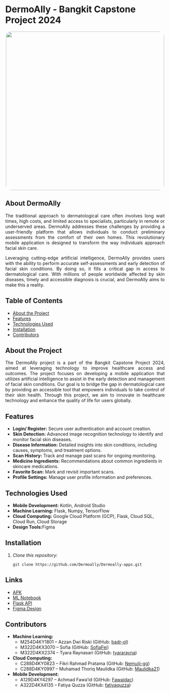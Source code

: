 <h1 align="left">DermoAlly - Bangkit Capstone Project 2024</h1>

<div align="center">
  <img height="500" src="http://dermoally.wuaze.com/logo.jpg" style="border-radius: 15px;" />
</div>

<h2 align="left">About DermoAlly</h2>
<p align="justify">
    The traditional approach to dermatological care often involves long wait times, high costs, and limited access to specialists, particularly in remote or underserved areas. DermoAlly addresses these challenges by providing a user-friendly platform that allows individuals to conduct preliminary assessments from the comfort of their own homes. This revolutionary mobile application is designed to transform the way individuals approach facial skin care.
</p>

<p align="justify">
    Leveraging cutting-edge artificial intelligence, DermoAlly provides users with the ability to perform accurate self-assessments and early detection of facial skin conditions. By doing so, it fills a critical gap in access to dermatological care. With millions of people worldwide affected by skin diseases, timely and accessible diagnosis is crucial, and DermoAlly aims to make this a reality.
</p>

<h2 align="left">Table of Contents</h2>
<ul>
  <li><a href="#about-dermoally">About the Project</a></li>
  <li><a href="#features">Features</a></li>
  <li><a href="#technologies-used">Technologies Used</a></li>
  <li><a href="#installation">Installation</a></li>
  <li><a href="#contributors">Contributors</a></li>
</ul>

<h2 id="about-the-project" align="left">About the Project</h2>
<p align="justify">
    The DermoAlly project is a part of the Bangkit Capstone Project 2024, aimed at leveraging technology to improve healthcare access and outcomes. The project focuses on developing a mobile application that utilizes artificial intelligence to assist in the early detection and management of facial skin conditions. Our goal is to bridge the gap in dermatological care by providing an accessible tool that empowers individuals to take control of their skin health. Through this project, we aim to innovate in healthcare technology and enhance the quality of life for users globally.
</p>

<h2 id="features" align="left">Features</h2>
<ul>
  <li><b>Login/ Register:</b> Secure user authentication and account creation.</li>
  <li><b>Skin Detection:</b> Advanced image recognition technology to identify and monitor facial skin diseases.</li>
  <li><b>Disease Information:</b> Detailed insights into skin conditions, including causes, symptoms, and treatment options.</li>
  <li><b>Scan History:</b> Track and manage past scans for ongoing monitoring.</li>
  <li><b>Medicine Ingredients:</b> Recommendations about common ingredients in skincare medications.</li>
  <li><b>Favorite Scan:</b> Mark and revisit important scans.</li>
  <li><b>Profile Settings:</b> Manage user profile information and preferences.</li>
</ul>

<h2 id="technologies-used" align="left">Technologies Used</h2>
<ul>
  <li><b>Mobile Development:</b> Kotlin, Android Studio</li>
  <li><b>Machine Learning:</b> Flask, Numpy, TensorFlow</li>
  <li><b>Cloud Computing:</b> Google Cloud Platform (GCP), Flask, Cloud SQL, Cloud Run, Cloud Storage</li>
  <li><b>Design Tools:</b>Figma</li>
</ul>


<h2 id="installation" align="left">Installation</h2>
<ol>
  <li><i>Clone this repository</i>:
    <pre><code>git clone https://github.com/Dermoally/Dermoally-apps.git</code></pre>
  </li>
</ol>


<!-- USAGE EXAMPLES -->
## Links
* [APK](https://drive.google.com/file/d/1manI-5bdCqvGcbGSM2Wq-JSQ2zPXI0Wj/view?usp=sharing) 
* [ML Notebook](https://github.com/Dermoally/Dermoally-model/blob/azzan/dermoally-modelv6.ipynb)
* [Flask API](https://dermoally-vvergznbcq-et.a.run.app/)
* [Figma Design](https://www.figma.com/proto/hpASCH3kwXqzXHU75qf3rP/DermoAlly?page-id=171%3A105&node-id=171-108&viewport=-5123%2C-1909%2C1.21&t=VA1lqbHUCDsyIyBv-1&scaling=scale-down&starting-point-node-id=382%3A69&content-scaling=fixed)

<h2 id="contributors" align="left">Contributors</h2>
<ul>
  <li><b>Machine Learning:</b>
    <ul>
      <li>M254D4KY1801 – Azzan Dwi Riski (GitHub: <a href="https://github.com/badr-ol">badr-ol</a>)</li>
      <li>M322D4KX3070 – Sofia (GitHub: <a href="https://github.com/SofiaFei">SofiaFei</a>)</li>
      <li>M322D4KX2374 – Tyara Raynasari (GitHub: <a href="https://github.com/tyararayna">tyararayna</a>)</li>
    </ul>
  </li>
  <li><b>Cloud Computing:</b>
    <ul>
      <li>C288D4KY0823 – Fikri Rahmad Pratama (GitHub: <a href="https://github.com/Nemuiii-gg">Nemuiii-gg</a>)</li>
      <li>C288D4KY0997 – Muhamad Thoriq Maulidka (GitHub: <a href="https://github.com/Maulidka21">Maulidka21</a>)</li>
    </ul>
  </li>
  <li><b>Mobile Development:</b>
    <ul>
      <li>A129D4KY4297 – Achmad Fawa’id (GitHub: <a href="https://github.com/Fawaidac">Fawaidac</a>)</li>
      <li>A322D4KX4135 – Fatiya Quzza (GitHub: <a href="https://github.com/fatiyaquzza">fatiyaquzza</a>)</li>
    </ul>
  </li>
</ul>
